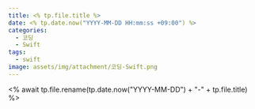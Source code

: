 ```yaml
---
title: <% tp.file.title %>
date: <% tp.date.now("YYYY-MM-DD HH:mm:ss +09:00") %>
categories:
  - 코딩
  - Swift
tags:
  - swift
image: assets/img/attachment/코딩-Swift.png
---
```

<% await tp.file.rename(tp.date.now("YYYY-MM-DD") + "-" + tp.file.title) %>
